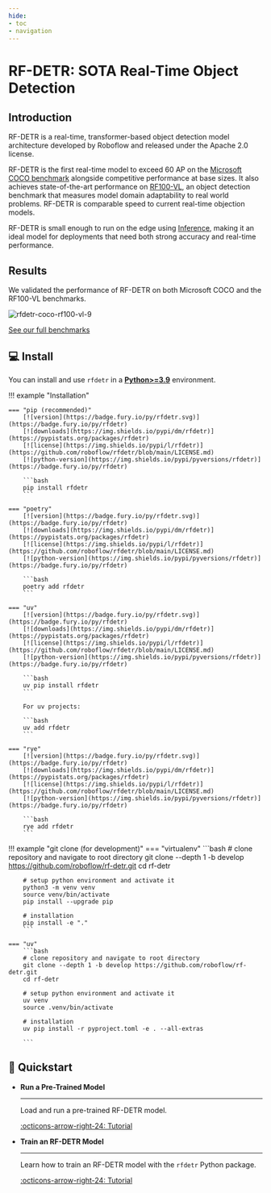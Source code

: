 ```yaml
---
hide:
- toc
- navigation
---
```


# RF-DETR: SOTA Real-Time Object Detection

## Introduction

RF-DETR is a real-time, transformer-based object detection model architecture developed by Roboflow and released under the Apache 2.0 license.

RF-DETR is the first real-time model to exceed 60 AP on the [Microsoft COCO benchmark](https://cocodataset.org/#home) alongside competitive performance at base sizes. It also achieves state-of-the-art performance on [RF100-VL](https://github.com/roboflow/rf100-vl), an object detection benchmark that measures model domain adaptability to real world problems. RF-DETR is comparable speed to current real-time objection models.

RF-DETR is small enough to run on the edge using [Inference](https://github.com/roboflow/inference), making it an ideal model for deployments that need both strong accuracy and real-time performance.

## Results

We validated the performance of RF-DETR on both Microsoft COCO and the RF100-VL benchmarks.

![rfdetr-coco-rf100-vl-9](https://github.com/user-attachments/assets/fdb6c31d-f11f-4518-8377-5671566265a4)

[See our full benchmarks](/learn/benchmarks/)

## 💻 Install

You can install and use `rfdetr` in a
[**Python>=3.9**](https://www.python.org/) environment.

!!! example "Installation"

    === "pip (recommended)"
        [![version](https://badge.fury.io/py/rfdetr.svg)](https://badge.fury.io/py/rfdetr)
        [![downloads](https://img.shields.io/pypi/dm/rfdetr)](https://pypistats.org/packages/rfdetr)
        [![license](https://img.shields.io/pypi/l/rfdetr)](https://github.com/roboflow/rfdetr/blob/main/LICENSE.md)
        [![python-version](https://img.shields.io/pypi/pyversions/rfdetr)](https://badge.fury.io/py/rfdetr)

        ```bash
        pip install rfdetr
        ```

    === "poetry"
        [![version](https://badge.fury.io/py/rfdetr.svg)](https://badge.fury.io/py/rfdetr)
        [![downloads](https://img.shields.io/pypi/dm/rfdetr)](https://pypistats.org/packages/rfdetr)
        [![license](https://img.shields.io/pypi/l/rfdetr)](https://github.com/roboflow/rfdetr/blob/main/LICENSE.md)
        [![python-version](https://img.shields.io/pypi/pyversions/rfdetr)](https://badge.fury.io/py/rfdetr)

        ```bash
        poetry add rfdetr
        ```

    === "uv"
        [![version](https://badge.fury.io/py/rfdetr.svg)](https://badge.fury.io/py/rfdetr)
        [![downloads](https://img.shields.io/pypi/dm/rfdetr)](https://pypistats.org/packages/rfdetr)
        [![license](https://img.shields.io/pypi/l/rfdetr)](https://github.com/roboflow/rfdetr/blob/main/LICENSE.md)
        [![python-version](https://img.shields.io/pypi/pyversions/rfdetr)](https://badge.fury.io/py/rfdetr)

        ```bash
        uv pip install rfdetr
        ```

        For uv projects:

        ```bash
        uv add rfdetr
        ```

    === "rye"
        [![version](https://badge.fury.io/py/rfdetr.svg)](https://badge.fury.io/py/rfdetr)
        [![downloads](https://img.shields.io/pypi/dm/rfdetr)](https://pypistats.org/packages/rfdetr)
        [![license](https://img.shields.io/pypi/l/rfdetr)](https://github.com/roboflow/rfdetr/blob/main/LICENSE.md)
        [![python-version](https://img.shields.io/pypi/pyversions/rfdetr)](https://badge.fury.io/py/rfdetr)

        ```bash
        rye add rfdetr
        ```

!!! example "git clone (for development)"
    === "virtualenv"
        ```bash
        # clone repository and navigate to root directory
        git clone --depth 1 -b develop https://github.com/roboflow/rf-detr.git
        cd rf-detr

        # setup python environment and activate it
        python3 -m venv venv
        source venv/bin/activate
        pip install --upgrade pip

        # installation
        pip install -e "."
        ```

    === "uv"
        ```bash
        # clone repository and navigate to root directory
        git clone --depth 1 -b develop https://github.com/roboflow/rf-detr.git
        cd rf-detr

        # setup python environment and activate it
        uv venv
        source .venv/bin/activate

        # installation
        uv pip install -r pyproject.toml -e . --all-extras

        ```

## 🚀 Quickstart

<div class="grid cards" markdown>

- **Run a Pre-Trained Model**

    ---

    Load and run a pre-trained RF-DETR model.

    [:octicons-arrow-right-24: Tutorial](how_to/detect_and_annotate.md)

- **Train an RF-DETR Model**

    ---

    Learn how to train an RF-DETR model with the `rfdetr` Python package.

    [:octicons-arrow-right-24: Tutorial](how_to/track_objects.md)

</div>